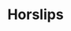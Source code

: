 ---
title: "Horslips"
summary: "Horslips were the first \"Celtic Rock\" band in Ireland, releasing their first single in 1972. They disbanded in 1980, with some of their members going on to high profile careers . The original line-up has reformed in 2005. A note on CD editions: All CD editions prior to 1999 are inferior. When Horslips split in 1981, the rights to their back catalogue were sold by their last tour manager to Outlet Records of Belfast. This was done without the bands consent. Outlet reissued all the albums on vinyl, cassette and eventually CD over the following years. The original editions of these CD issues are direct transfers released in conjunction with Homespun Records of Dublin. Later Outlet issues are remasters with improved sound quality and cover artwork, but some still questioned their quality. In 1999, Horslips won a lengthy legal battle with Outlet, re-gaining the rights to their back catalogue, and ceasing all manufacture of Outlet editions. A new remastering program was launched and the first official CD remasters came out on Edsel Records in 2000. All subsequent CD issues are official remasters."
image: "horslips.jpg"
---